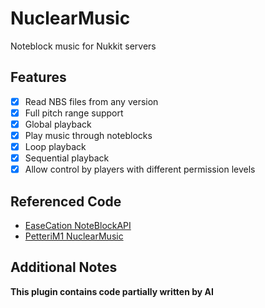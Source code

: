 # NuclearMusic
Noteblock music for Nukkit servers

## Features
- [x] Read NBS files from any version
- [x] Full pitch range support
- [x] Global playback
- [x] Play music through noteblocks
- [x] Loop playback
- [x] Sequential playback
- [x] Allow control by players with different permission levels

## Referenced Code
- [EaseCation NoteBlockAPI](https://github.com/EaseCation/NoteBlockAPI)
- [PetteriM1 NuclearMusic](https://github.com/PetteriM1/NuclearMusic)

## Additional Notes
**This plugin contains code partially written by AI**